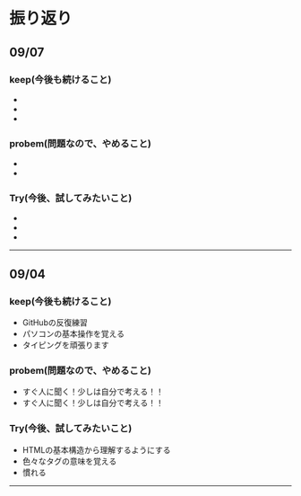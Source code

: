 # 振り返り


## 09/07

### keep(今後も続けること)

- 
- 
- 

### probem(問題なので、やめること)

- 
- 

### Try(今後、試してみたいこと)

- 
- 
- 

---

## 09/04 

### keep(今後も続けること)

- GitHubの反復練習
- パソコンの基本操作を覚える
- タイピングを頑張ります

### probem(問題なので、やめること)

- すぐ人に聞く！少しは自分で考える！！
- すぐ人に聞く！少しは自分で考える！！

### Try(今後、試してみたいこと)

- HTMLの基本構造から理解するようにする
- 色々なタグの意味を覚える
- 慣れる

---